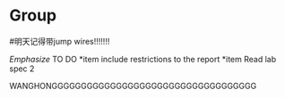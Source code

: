 # Group

#明天记得带jump wires!!!!!!!

	
*Emphasize* TO DO
*item include restrictions to the report
*item Read lab spec 2


WANGHONGGGGGGGGGGGGGGGGGGGGGGGGGGGGGGGGGGG

